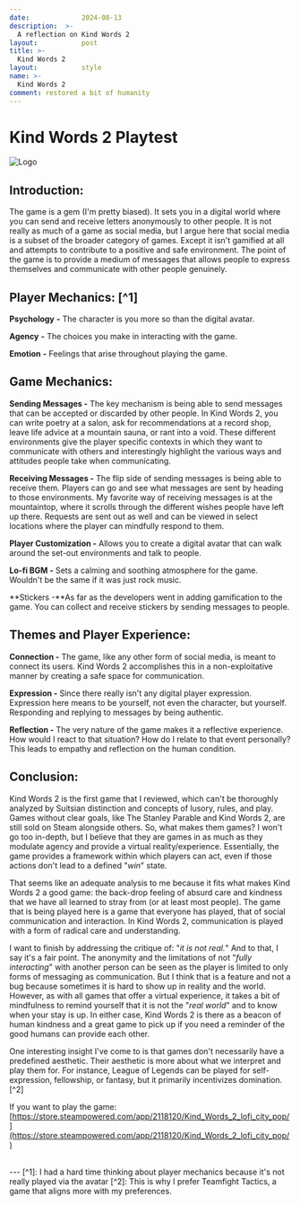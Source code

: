 ```yaml
---
date:             2024-08-13
description:  >-
  A reflection on Kind Words 2
layout:           post
title: >-
  Kind Words 2
layout:           style
name: >-
  Kind Words 2
comment: restored a bit of humanity
---
```


# **Kind Words 2 Playtest**

<img src="{{ 'assets/games/kind-words-2/header.jpg' | relative_url }}" alt="Logo" class="game_logo"/>

## Introduction:
The game is a gem (I'm pretty biased). It sets you in a digital world where you can send and receive letters anonymously to other people. It is not really as much of a game as social media, but I argue here that social media is a subset of the broader category of games. Except it isn't gamified at all and attempts to contribute to a positive and safe environment. The point of the game is to provide a medium of messages that allows people to express themselves and communicate with other people genuinely.

## Player Mechanics: [^1] 

**Psychology** **-** The character is you more so than the digital avatar.

**Agency** **-** The choices you make in interacting with the game.

**Emotion** **-** Feelings that arise throughout playing the game.

## Game Mechanics:

**Sending Messages -** The key mechanism is being able to send messages that can be accepted or discarded by other people. In Kind Words 2, you can write poetry at a salon, ask for recommendations at a record shop, leave life advice at a mountain sauna, or rant into a void. These different environments give the player specific contexts in which they want to communicate with others and interestingly highlight the various ways and attitudes people take when communicating.

**Receiving Messages -** The flip side of sending messages is being able to receive them. Players can go and see what messages are sent by heading to those environments. My favorite way of receiving messages is at the mountaintop, where it scrolls through the different wishes people have left up there. Requests are sent out as well and can be viewed in select locations where the player can mindfully respond to them.

**Player Customization -** Allows you to create a digital avatar that can walk around the set-out environments and talk to people.

**Lo-fi BGM -** Sets a calming and soothing atmosphere for the game. Wouldn't be the same if it was just rock music.

**Stickers -**As far as the developers went in adding gamification to the game. You can collect and receive stickers by sending messages to people.

## Themes and Player Experience:

**Connection -** The game, like any other form of social media, is meant to connect its users. Kind Words 2 accomplishes this in a non-exploitative manner by creating a safe space for communication.

**Expression -** Since there really isn't any digital player expression. Expression here means to be yourself, not even the character, but yourself. Responding and replying to messages by being authentic.

**Reflection -** The very nature of the game makes it a reflective experience. How would I react to that situation? How do I relate to that event personally? This leads to empathy and reflection on the human condition.

## Conclusion:

Kind Words 2 is the first game that I reviewed, which can't be thoroughly analyzed by Suitsian distinction and concepts of lusory, rules, and play. Games without clear goals, like The Stanley Parable and Kind Words 2, are still sold on Steam alongside others. So, what makes them games? I won't go too in-depth, but I believe that they are games in as much as they modulate agency and provide a virtual reality/experience. Essentially, the game provides a framework within which players can act, even if those actions don't lead to a defined "*win*" state.

That seems like an adequate analysis to me because it fits what makes Kind Words 2 a good game: the back-drop feeling of absurd care and kindness that we have all learned to stray from (or at least most people). The game that is being played here is a game that everyone has played, that of social communication and interaction. In Kind Words 2, communication is played with a form of radical care and understanding.

I want to finish by addressing the critique of: "*it is not real.*" And to that, I say it's a fair point. The anonymity and the limitations of not "*fully interacting*" with another person can be seen as the player is limited to only forms of messaging as communication. But I think that is a feature and not a bug because sometimes it is hard to show up in reality and the world. However, as with all games that offer a virtual experience, it takes a bit of mindfulness to remind yourself that it is not the "*real world*" and to know when your stay is up. In either case, Kind Words 2 is there as a beacon of human kindness and a great game to pick up if you need a reminder of the good humans can provide each other.

One interesting insight I've come to is that games don't necessarily have a predefined aesthetic. Their aesthetic is more about what we interpret and play them for. For instance, League of Legends can be played for self-expression, fellowship, or fantasy, but it primarily incentivizes domination.[^2] 

If you want to play the game: [https://store.steampowered.com/app/2118120/Kind_Words_2_lofi_city_pop/](https://store.steampowered.com/app/2118120/Kind_Words_2_lofi_city_pop/)

<br/>
---
[^1]: I had a hard time thinking about player mechanics because it's not really played via the avatar
[^2]: This is why I prefer Teamfight Tactics, a game that aligns more with my preferences.
